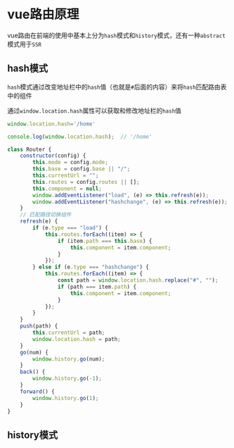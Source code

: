 # vue路由原理

vue路由在前端的使用中基本上分为`hash`模式和`history`模式，还有一种`abstract`模式用于`SSR`

## hash模式

`hash`模式通过改变地址栏中的`hash`值（也就是`#`后面的内容）来将`hash`匹配路由表中的组件

通过`window.location.hash`属性可以获取和修改地址栏的`hash`值

```js
window.location.hash='/home'

console.log(window.location.hash);  // '/home'
```



```js
class Router {
    constructor(config) {
        this.mode = config.mode;
        this.base = config.base || "/";
        this.currentUrl = "";
        this.routes = config.routes || [];
        this.component = null;
        window.addEventListener("load", (e) => this.refresh(e));
        window.addEventListener("hashchange", (e) => this.refresh(e));
    }
    // 匹配路径切换组件
    refresh(e) {
        if (e.type === "load") {
            this.routes.forEach((item) => {
                if (item.path === this.base) {
                    this.component = item.component;
                }
            });
        } else if (e.type === "hashchange") {
            this.routes.forEach((item) => {
                const path = window.location.hash.replace("#", "");
                if (path === item.path) {
                    this.component = item.component;
                }
            });
        }
    }
    push(path) {
        this.currentUrl = path;
        window.location.hash = path;
    }
    go(num) {
        window.history.go(num);
    }
    back() {
        window.history.go(-1);
    }
    forward() {
        window.history.go(1);
    }
}
```



## history模式